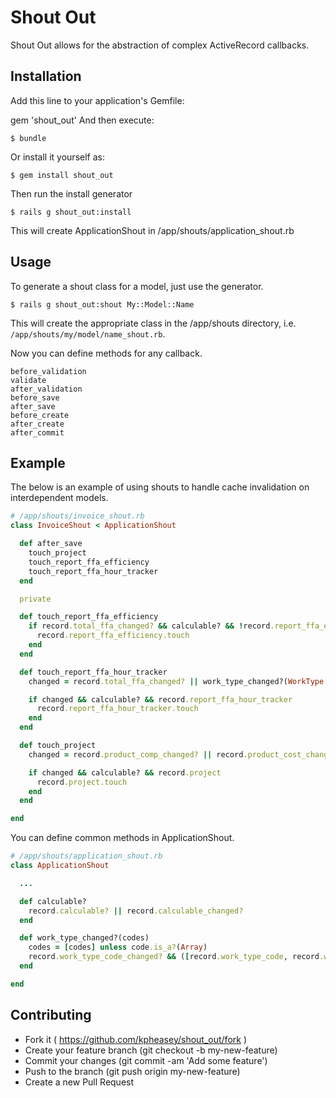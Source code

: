 # Shout Out

Shout Out allows for the abstraction of complex ActiveRecord callbacks.

## Installation

Add this line to your application's Gemfile:

gem 'shout_out'
And then execute:

    $ bundle

Or install it yourself as:

    $ gem install shout_out

Then run the install generator

    $ rails g shout_out:install

This will create ApplicationShout in /app/shouts/application_shout.rb

## Usage

To generate a shout class for a model, just use the generator.

    $ rails g shout_out:shout My::Model::Name

This will create the appropriate class in the /app/shouts directory, i.e. ```/app/shouts/my/model/name_shout.rb```.

Now you can define methods for any callback.

```
before_validation
validate
after_validation
before_save
after_save
before_create
after_create
after_commit
```

## Example

The below is an example of using shouts to handle cache invalidation on interdependent models.

```ruby
# /app/shouts/invoice_shout.rb
class InvoiceShout < ApplicationShout

  def after_save
    touch_project
    touch_report_ffa_efficiency
    touch_report_ffa_hour_tracker
  end

  private

  def touch_report_ffa_efficiency
    if record.total_ffa_changed? && calculable? && !record.report_ffa_efficiency.new_record?
      record.report_ffa_efficiency.touch
    end
  end

  def touch_report_ffa_hour_tracker
    changed = record.total_ffa_changed? || work_type_changed?(WorkType.codes[:ffa])

    if changed && calculable? && record.report_ffa_hour_tracker
      record.report_ffa_hour_tracker.touch
    end
  end

  def touch_project
    changed = record.product_comp_changed? || record.product_cost_changed? || record.labor_comp_changed?

    if changed && calculable? && record.project
      record.project.touch
    end
  end

end
```


You can define common methods in ApplicationShout.

```ruby
# /app/shouts/application_shout.rb
class ApplicationShout

  ...

  def calculable?
    record.calculable? || record.calculable_changed?
  end

  def work_type_changed?(codes)
    codes = [codes] unless code.is_a?(Array)
    record.work_type_code_changed? && ([record.work_type_code, record.work_type_code_was] & codes).any?
  end

end
```

## Contributing

- Fork it ( https://github.com/kpheasey/shout_out/fork )
- Create your feature branch (git checkout -b my-new-feature)
- Commit your changes (git commit -am 'Add some feature')
- Push to the branch (git push origin my-new-feature)
- Create a new Pull Request